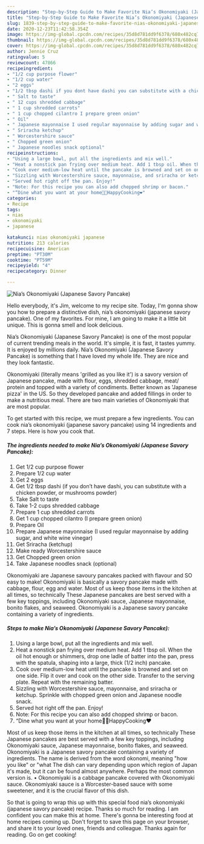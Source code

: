```yaml
---
description: "Step-by-Step Guide to Make Favorite Nia’s Okonomiyaki (Japanese Savory Pancake)"
title: "Step-by-Step Guide to Make Favorite Nia’s Okonomiyaki (Japanese Savory Pancake)"
slug: 1839-step-by-step-guide-to-make-favorite-nias-okonomiyaki-japanese-savory-pancake
date: 2020-12-23T11:42:58.354Z
image: https://img-global.cpcdn.com/recipes/35d8d781dd9f6378/680x482cq70/nias-okonomiyaki-japanese-savory-pancake-recipe-main-photo.jpg
thumbnail: https://img-global.cpcdn.com/recipes/35d8d781dd9f6378/680x482cq70/nias-okonomiyaki-japanese-savory-pancake-recipe-main-photo.jpg
cover: https://img-global.cpcdn.com/recipes/35d8d781dd9f6378/680x482cq70/nias-okonomiyaki-japanese-savory-pancake-recipe-main-photo.jpg
author: Jennie Cruz
ratingvalue: 5
reviewcount: 47866
recipeingredient:
- "1/2 cup purpose flower"
- "1/2 cup water"
- "2 eggs"
- "1/2 tbsp dashi if you dont have dashi you can substitute with a chicken powder or mushrooms powder"
- " Salt to taste"
- " 12 cups shredded cabbage"
- " 1 cup shredded carrots"
- " 1 cup chopped cilantro I prepare green onion"
- " Oil"
- " Japanese mayonnaise I used regular mayonnaise by adding sugar and white wine vinegar"
- " Sriracha ketchup"
- " Worcestershire sauce"
- " Chopped green onion"
- " Japanese noodles snack optional"
recipeinstructions:
- "Using a large bowl, put all the ingredients and mix well."
- "Heat a nonstick pan frying over medium heat. Add 1 tbsp oil. When the oil hot enough or shimmers, drop one ladle of batter into the pan, press with the spatula, shaping into a large, thick (1/2 inch) pancake."
- "Cook over medium-low heat until the pancake is browned and set on one side. Flip it over and cook on the other side. Transfer to the serving plate. Repeat with the remaining batter."
- "Sizzling with Worcestershire sauce, mayonnaise, and sriracha or ketchup. Sprinkle with chopped green onion and Japanese noodle snack."
- "Served hot right off the pan. Enjoy!"
- "Note: For this recipe you can also add chopped shrimp or bacon."
- "“Dine what you want at your home👩‍🍳HappyCooking❤️"
categories:
- Recipe
tags:
- nias
- okonomiyaki
- japanese

katakunci: nias okonomiyaki japanese 
nutrition: 213 calories
recipecuisine: American
preptime: "PT30M"
cooktime: "PT59M"
recipeyield: "4"
recipecategory: Dinner

---
```



![Nia’s Okonomiyaki (Japanese Savory Pancake)](https://img-global.cpcdn.com/recipes/35d8d781dd9f6378/680x482cq70/nias-okonomiyaki-japanese-savory-pancake-recipe-main-photo.jpg)

Hello everybody, it's Jim, welcome to my recipe site. Today, I'm gonna show you how to prepare a distinctive dish, nia’s okonomiyaki (japanese savory pancake). One of my favorites. For mine, I am going to make it a little bit unique. This is gonna smell and look delicious.

Nia’s Okonomiyaki (Japanese Savory Pancake) is one of the most popular of current trending meals in the world. It's simple, it is fast, it tastes yummy. It is enjoyed by millions daily. Nia’s Okonomiyaki (Japanese Savory Pancake) is something that I have loved my whole life. They are nice and they look fantastic.

Okonomiyaki (literally means &#39;grilled as you like it&#39;) is a savory version of Japanese pancake, made with flour, eggs, shredded cabbage, meat/ protein and topped with a variety of condiments. Better known as &#39;Japanese pizza&#39; in the US. So they developed pancake and added fillings in order to make a nutritious meal. There are two main varieties of Okonomiyaki that are most popular.


To get started with this recipe, we must prepare a few ingredients. You can cook nia’s okonomiyaki (japanese savory pancake) using 14 ingredients and 7 steps. Here is how you cook that.

<!--inarticleads1-->

##### The ingredients needed to make Nia’s Okonomiyaki (Japanese Savory Pancake):

1. Get 1/2 cup purpose flower
1. Prepare 1/2 cup water
1. Get 2 eggs
1. Get 1/2 tbsp dashi (if you don’t have dashi, you can substitute with a chicken powder, or mushrooms powder)
1. Take  Salt to taste
1. Take  1-2 cups shredded cabbage
1. Prepare  1 cup shredded carrots
1. Get  1 cup chopped cilantro (I prepare green onion)
1. Prepare  Oil
1. Prepare  Japanese mayonnaise (I used regular mayonnaise by adding sugar, and white wine vinegar)
1. Get  Sriracha (ketchup)
1. Make ready  Worcestershire sauce
1. Get  Chopped green onion
1. Take  Japanese noodles snack (optional)


Okonomiyaki are Japanese savoury pancakes packed with flavour and SO easy to make! Okonomiyaki is basically a savory pancake made with cabbage, flour, egg and water. Most of us keep those items in the kitchen at all times, so technically These Japanese pancakes are best served with a few key toppings, including Okonomiyaki sauce, Japanese mayonnaise, bonito flakes, and seaweed. Okonomiyaki is a Japanese savory pancake containing a variety of ingredients. 

<!--inarticleads2-->

##### Steps to make Nia’s Okonomiyaki (Japanese Savory Pancake):

1. Using a large bowl, put all the ingredients and mix well.
1. Heat a nonstick pan frying over medium heat. Add 1 tbsp oil. When the oil hot enough or shimmers, drop one ladle of batter into the pan, press with the spatula, shaping into a large, thick (1/2 inch) pancake.
1. Cook over medium-low heat until the pancake is browned and set on one side. Flip it over and cook on the other side. Transfer to the serving plate. Repeat with the remaining batter.
1. Sizzling with Worcestershire sauce, mayonnaise, and sriracha or ketchup. Sprinkle with chopped green onion and Japanese noodle snack.
1. Served hot right off the pan. Enjoy!
1. Note: For this recipe you can also add chopped shrimp or bacon.
1. “Dine what you want at your home👩‍🍳HappyCooking❤️


Most of us keep those items in the kitchen at all times, so technically These Japanese pancakes are best served with a few key toppings, including Okonomiyaki sauce, Japanese mayonnaise, bonito flakes, and seaweed. Okonomiyaki is a Japanese savory pancake containing a variety of ingredients. The name is derived from the word okonomi, meaning &#34;how you like&#34; or &#34;what The dish can vary depending upon which region of Japan it&#39;s made, but it can be found almost anywhere. Perhaps the most common version is. • Okonomiyaki is a cabbage pancake covered with Okonomiyaki sauce. Okonomiyaki sauce is a Worcester-based sauce with some sweetener, and it is the crucial flavor of this dish. 

So that is going to wrap this up with this special food nia’s okonomiyaki (japanese savory pancake) recipe. Thanks so much for reading. I am confident you can make this at home. There's gonna be interesting food at home recipes coming up. Don't forget to save this page on your browser, and share it to your loved ones, friends and colleague. Thanks again for reading. Go on get cooking!
